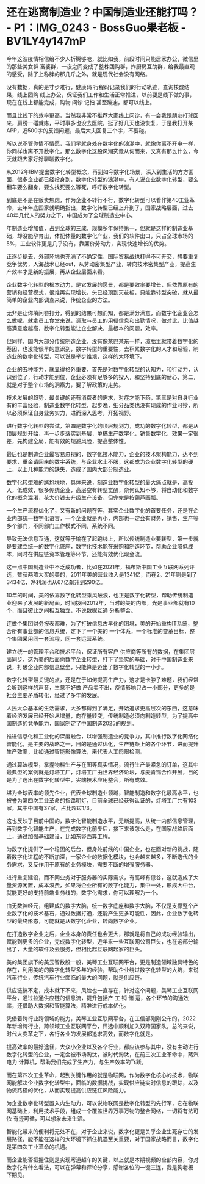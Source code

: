 # 还在逃离制造业？中国制造业还能打吗？ - P1：IMG_0243 - BossGuo果老板 - BV1LY4y147mP

今年这波疫情相信给不少人折腾够呛，就比如我，前段时间只能居家办公，微信里的那些美女群 富婆群，一夜之间变成了整株团购群，炸厨房互助群，给我最直观的感受，除了上称胖的那几斤之外，就是现代社会没有网络。

没有数据，真的是寸步难行，健康码 行程码记录我们的行动轨迹，查询核酸结果，线上团购 线上办公，保证我们工作和生活正常推进，以前要是线下做的事，现在在线上都能完成，购物 问诊 记扫 甚至蹦迪，都可以线上。

而且比线下的效率更高，当然我非常不推荐大家线上问诊，有一会我跟朋友打球回来，肩膀一碰就疼，平时事多也没去医院，挺了好几天也没恢复，于是我打开某APP，近500字的反馈问题，最后大夫回复三个字，不要碰。

所以说不管你情不情愿，我们早就身处在数字化的浪潮中，就像你离不开电一样，你同样也离不开数字化，那么数字化这股风潮究竟从何而来，又真有那么什么，今天就跟大家好好聊聊数字化。

从2012年IBM提出数字化转型概念，再到如今数字化场景，深入到生活的方方面面，很多企业都已经投身到，数字化转型的浪潮中，有人说企业数字化转型，要么翻车要么翻身，要么找死要么等死，呼吁数字化转型。

到底是不是在贩卖焦虑，作为企业不转行不行，数字化转型可以看作第40工业革命，去年年底国家就明确指出，数字化转型已经上升到了，国家战略层面，过去40年几代人的努力之下，中国成为了全球制造业中心。

年制造业增加值，占到全球的三成，规模多年保持第一，但就是这样的制造业基础，却没能孕育出，体配体量的数字化产业，我们的软件出口，只占全球市场的5%，工业软件更是几乎没有，靠廉价劳动力，实现快速增长的优势。

正逐步褪去，外部环境也充满了不确定性，国际贸易战也打得不可开交，想要重复竞争优势，人海战术已经out，从劳动密集型产业，转向技术密集型产业，提高生产效率才是新的振展，再从企业层面来看。

企业数字化转型的根本动力，是它发展的愿景，都是要效率要增长，但依靠原有的营销和经营模式，很难再实现增长，头已经顶到天花板，只能靠转型突破，就从最简单的企业内部调查来说，传统企业的方法。

无非是让你填问卷打分，得到的结果可想而知，都是满分满意，而数字化企业会怎么做呢，就拿员工食堂来说，调取与员工的用餐信息和出勤情况，做对比，比值越高满意度越高，数字化转型能让企业解决，最根本的问题，效率。

但同样，国内大部分传统制造企业，没有像某巴某东一样，凉胎里就带着数字化的基因，也没能很早的意识到，数字转型的重要性，去积累数字化的人才和经验，制造业的数字化转型，可以说是举步维艰，这样的大环境下。

企业的五种能力，就显得格外重要，首先是对数字化转型的认知力，和行动力，认识到位了，行动才能到位，企业必须有足够多的投入，和坚持到底的耐心，第二，就是对于整个市场的洞察力，要了解政策的走势。

技术发展的趋势，最关键的还有消费者的需求，对症才能下药，第三是对自身行业有的丰富经验，制造业数字化转型，起步晚，细分品类也没有现成的作业可抄，所以必须保证自身业务实力，进而深入思考，开拓视野。

进行数字化转型的尝试，第四是数字化的顶层规划力，成功的数字化转型，都是从顶层规划开始，再一步步落实到基层，单搞生产数字化，销售数字化，效果一定很差，先构建全局，能有效的规避风险，提高整体性。

最后也是制造企业最容易忽视的，数字化技术能力，企业的技术架构能力，达不到要求，重金请回来的数字系统，与企业水土不服，这都成为企业数字化转型的硬上，以上几种能力的缺失，造成了国内大部分制造业。

数字化转型难的尴尬境地，具体来说，制造业数字化转型的最大痛点就是，高投入，低成效，很多传统企业，高层空有转型觉醒，奈何认知不够，将自动化和数字化的概念混淆，花大价钱去升级生产设备，但完完是按葫芦画瓢。

一个生产流程优化了，又有新的问题在等，其实企业数字化的首要任务，还是在企业内部统一数字化语言，一个企业就是再小，内部也一定会有财务，销售，生产等多个部门，不同部门工作模式不同，系统不同。

导致无法信息互通，这就等于输在了起跑线上，所以传统制造业要转型，第一步就是要建立统一的数字化底座，数字化技术能在采购和制造环节，帮助企业降低成本，同时在供应链资本管理等环节，还能有效优化现金流。

这一点中国制造业中不乏成功者，比如在2021年，福布斯中国工业互联网系列评选，赞获两项大奖的美的，2011年美的营业收入是1341亿，而在2。21年则是到了3434亿，净利润也从67亿飙升到290亿。

10年的时间，美的依靠数字化转型乘风破浪，也正是数字化转型，帮助传统制造业迎来了发展的新局面，时间拨回2012年，当时的美的内部，光是事业部就有10个，而且彼此之间相互独立，不说数据互通 分析整合。

连做个集团财务报表都难，为了打破信息古早化的困境，美的开始重构IT系统，整合所有事业部的信息系统，定下了一个美的 一个体系，一个标准的变革目标，整个集团采用同一套流程，同一套运营系统。

建立统一的管理平台和技术平台，保证所有客户 供应商等所有的数据，在集团层面同步，这为美的后面向数字企业转型，打下了坚实的基础，对于中国制造业来说，打破企业内部信息壁垒，只能算是迈出了数字化转型的一小步。

数字化转型最关键的点，还是在于如何提高生产力，这才是卡脖子难题，我们经常会听到这样的声音，生意不好做 产品卖不出，疫情影响只占一小部分，更多的是社会主要矛盾转化，经过了多年的发展。

人民大众基本的生活需求，大多都得到了满足，开始追求更高层次的东西，这意味着经济发展已经开始从增量，向存量转变，传统制造必须向制造转型，为了提高中国制造的竞争能力，国家制定了中国制造2025的规划。

推进信息化和工业化的深度融合，以增强制造业的竞争力，其中推行数字化网络化智能化，是主要的战略之一，目的是通过优化，生产链条上的各个环节，进而提升生产效率，比如通过智能影像算法，来代表人工肉眼检测。

通过算法模型，掌握物料生产与在图等真实情况，流行生产最紧急的订单，这其中最典型的案例就是灯塔工厂，灯塔工厂由世界经济论坛，与麦肯锡合作开展，目的是为了选出在数字化转型中，尖端技术应用整合，所有成效。

堪为全球表率的领先企业，代表全球制造业领域，智能制造和数字化最高水平，也被誉为第四次工业革命的指路明灯，目前全球已经获得认证的，灯塔工厂共有103家，其中中国有37家，占比超过1/3。

这也反映了目前中国的，数字化智能制造水平，无断提高，从统一内部信息管理，再到数字化智能生产，在完成数字化前步后，接下来该怎么走，在国家战略层面上，通过加强基础建设，比如东竖西算工程。

为数字化提供了一个稳固的后台，但身处前线的中国企业，也在面对新的挑战，随着数字化进程的不断加深，一家企业的数据化模块，也会越来越多，不断迭代的业务需求，又反作用于原有的业务模块，需要不断的增强服务器。

进行重复建设，而不同业务对于服务器的实际需求，有高峰有低谷，这就造成了大量资源闲置，成本浪费，如果将企业所有的数字化能力，集中一处，形成大中台，就能更好的支持前端业务线的，数字化需求，你可以理解为一个。

由无数神经元，组建成的数字大脑，统一数字底座和数字大脑，不仅是支撑整个产业数字化的技术基石，通过数据打通，还能产生更多可能性，因此，企业数字化转型的最终形态，可能就是从数字化企业，转向数字企业。

在打造数字企业之后，企业本身的责任也会更大，那就是将自己的成功经验输出，赋能到更多的企业，完成数字化转型，近年来一些互联网公司巨头，也在这部分输出了，大量的软件及云服务，但相比起互联网起家的巨头。

美的集团旗下的美云智数股一般，美琴工业互联网平台，更是制造领域独具特色的存在，利用美的的数字化转型多年的经验，帮助企业绕过数字化转型的大坑，来说汽车行业，传统汽车行业面临的最大的问题，就是供应链。

供应链搞不定，成本就下不来，风险也一直存在，针对这个问题，美琴工业互联网平台，通过拉通供应链的信息流，提升包括产 工 销 储 运，各个环节的沟通效率，还借助大数据和智能算法，精准进行成本优化。

凭借着跨行业跨领域的能力，美琴工业互联网平台，在工信部刚刚公布的，2022年新增跨行业，跨领域工业互联网平台，评选中顺利加入双跨国家队，总的来说，时代大变革之下，各行各业的发展都追求高效，而数字化就是。

提高效率的最好途径，大众小企业以及各个行业，都应该参与其中，没有主动进行数字化转型的企业，一定会被市场淘汰，被时代淘汰，在前三次工业革命中，蒸汽 电力 计算机，帮助我们完成了生产力，与生产效率的飞跃。

而在第四次工业革命，起到关键作用的就是物联网，作为数字化核心的技术，物联网能解决企业数字化转型中，面临的数据挑战，实现供应链实时信息的跟踪，以及物流路径的优化，从而实现提高供应链扛风险能力。

为企业数字化转型置入内生动力，可以说物联网是数字化转型的先行军，它在物联网基础上，利用技术手段，组成一个覆盖世界万事万物的整合网络，一切将有法可依 有迹可循，可以想象未来生活。

智能化带来的便利将无处不在，对于企业来说，数字化更是关乎企业生死存亡的发展路径，能不能在这样的大环境下抓住机遇至关重要，对于国家战略而言，数字化是第四次工业革命的机遇。

而企业能否把握住则是实现弯道超车的关键，以上就是本期视频的全部内容，你对数字化有什么看法，可以在弹幕和评论分享，感谢各位的一键三连，我是狗老板 下期见。

